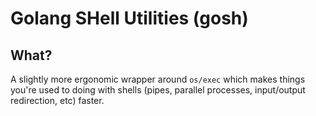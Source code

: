 # Golang SHell Utilities (gosh)

## What?

A slightly more ergonomic wrapper around `os/exec` which makes things you're used to doing with shells (pipes, parallel processes, input/output redirection, etc) faster.

